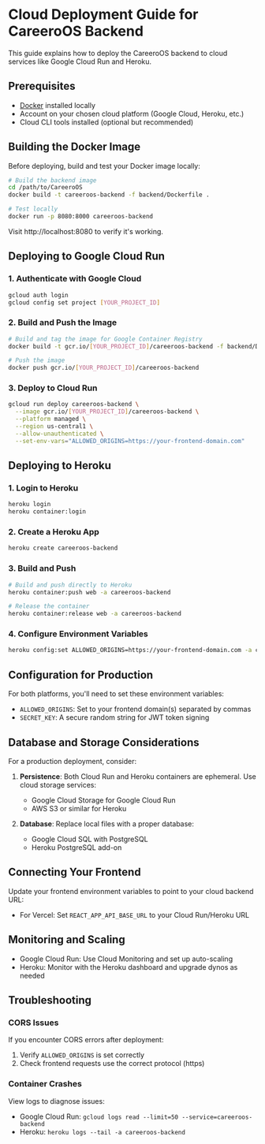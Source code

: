 # Cloud Deployment Guide for CareeroOS Backend

This guide explains how to deploy the CareeroOS backend to cloud services like Google Cloud Run and Heroku.

## Prerequisites

- [Docker](https://docs.docker.com/get-docker/) installed locally
- Account on your chosen cloud platform (Google Cloud, Heroku, etc.)
- Cloud CLI tools installed (optional but recommended)

## Building the Docker Image

Before deploying, build and test your Docker image locally:

```bash
# Build the backend image
cd /path/to/CareeroOS
docker build -t careeroos-backend -f backend/Dockerfile .

# Test locally
docker run -p 8080:8000 careeroos-backend
```

Visit http://localhost:8080 to verify it's working.

## Deploying to Google Cloud Run

### 1. Authenticate with Google Cloud

```bash
gcloud auth login
gcloud config set project [YOUR_PROJECT_ID]
```

### 2. Build and Push the Image

```bash
# Build and tag the image for Google Container Registry
docker build -t gcr.io/[YOUR_PROJECT_ID]/careeroos-backend -f backend/Dockerfile .

# Push the image
docker push gcr.io/[YOUR_PROJECT_ID]/careeroos-backend
```

### 3. Deploy to Cloud Run

```bash
gcloud run deploy careeroos-backend \
  --image gcr.io/[YOUR_PROJECT_ID]/careeroos-backend \
  --platform managed \
  --region us-central1 \
  --allow-unauthenticated \
  --set-env-vars="ALLOWED_ORIGINS=https://your-frontend-domain.com"
```

## Deploying to Heroku

### 1. Login to Heroku

```bash
heroku login
heroku container:login
```

### 2. Create a Heroku App

```bash
heroku create careeroos-backend
```

### 3. Build and Push

```bash
# Build and push directly to Heroku
heroku container:push web -a careeroos-backend

# Release the container
heroku container:release web -a careeroos-backend
```

### 4. Configure Environment Variables

```bash
heroku config:set ALLOWED_ORIGINS=https://your-frontend-domain.com -a careeroos-backend
```

## Configuration for Production

For both platforms, you'll need to set these environment variables:

- `ALLOWED_ORIGINS`: Set to your frontend domain(s) separated by commas
- `SECRET_KEY`: A secure random string for JWT token signing

## Database and Storage Considerations

For a production deployment, consider:

1. **Persistence**: Both Cloud Run and Heroku containers are ephemeral. Use cloud storage services:
   - Google Cloud Storage for Google Cloud Run
   - AWS S3 or similar for Heroku

2. **Database**: Replace local files with a proper database:
   - Google Cloud SQL with PostgreSQL
   - Heroku PostgreSQL add-on

## Connecting Your Frontend

Update your frontend environment variables to point to your cloud backend URL:

- For Vercel: Set `REACT_APP_API_BASE_URL` to your Cloud Run/Heroku URL

## Monitoring and Scaling

- Google Cloud Run: Use Cloud Monitoring and set up auto-scaling
- Heroku: Monitor with the Heroku dashboard and upgrade dynos as needed

## Troubleshooting

### CORS Issues

If you encounter CORS errors after deployment:
1. Verify `ALLOWED_ORIGINS` is set correctly
2. Check frontend requests use the correct protocol (https)

### Container Crashes

View logs to diagnose issues:
- Google Cloud Run: `gcloud logs read --limit=50 --service=careeroos-backend`
- Heroku: `heroku logs --tail -a careeroos-backend`

